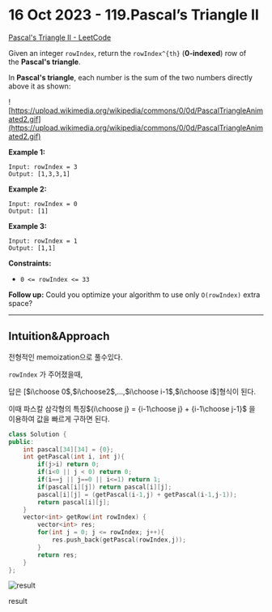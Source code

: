 # 16 Oct 2023 - 119.Pascal’s Triangle II

[Pascal's Triangle II - LeetCode](https://leetcode.com/problems/pascals-triangle-ii/description/?envType=daily-question&envId=2023-10-16)

Given an integer `rowIndex`, return the `rowIndex^{th}` (**0-indexed**) row of the **Pascal's triangle**.

In **Pascal's triangle**, each number is the sum of the two numbers directly above it as shown:

![https://upload.wikimedia.org/wikipedia/commons/0/0d/PascalTriangleAnimated2.gif](https://upload.wikimedia.org/wikipedia/commons/0/0d/PascalTriangleAnimated2.gif)

**Example 1:**

```
Input: rowIndex = 3
Output: [1,3,3,1]

```

**Example 2:**

```
Input: rowIndex = 0
Output: [1]

```

**Example 3:**

```
Input: rowIndex = 1
Output: [1,1]

```

**Constraints:**

- `0 <= rowIndex <= 33`

**Follow up:** Could you optimize your algorithm to use only `O(rowIndex)` extra space?

---

## Intuition&Approach

전형적인 memoization으로 풀수있다.

`rowIndex` 가 주어졌을때,

답은 [$i\choose 0$,$i\choose2$,…,$i\choose i-1$,$i\choose i$]형식이 된다.

이때 파스칼 삼각형의 특징${i\choose j} = {i-1\choose j} + {i-1\choose j-1}$ 을 이용하여 값을 빠르게 구하면 된다.

```cpp
class Solution {
public:
    int pascal[34][34] = {0};
    int getPascal(int i, int j){
        if(j>i) return 0;
        if(i<0 || j < 0) return 0;
        if(i==j || j==0 || i<=1) return 1;
        if(pascal[i][j]) return pascal[i][j];
        pascal[i][j] = (getPascal(i-1,j) + getPascal(i-1,j-1));
        return pascal[i][j];
    }
    vector<int> getRow(int rowIndex) {
        vector<int> res;
        for(int j = 0; j <= rowIndex; j++){
            res.push_back(getPascal(rowIndex,j));
        }
        return res;
    }
};
```

![result](16%20Oct%202023%20-%20119%20Pascal%E2%80%99s%20Triangle%20II%20ae7d859b58a842d880d4417a3f0ea2e4/Untitled.png)

result